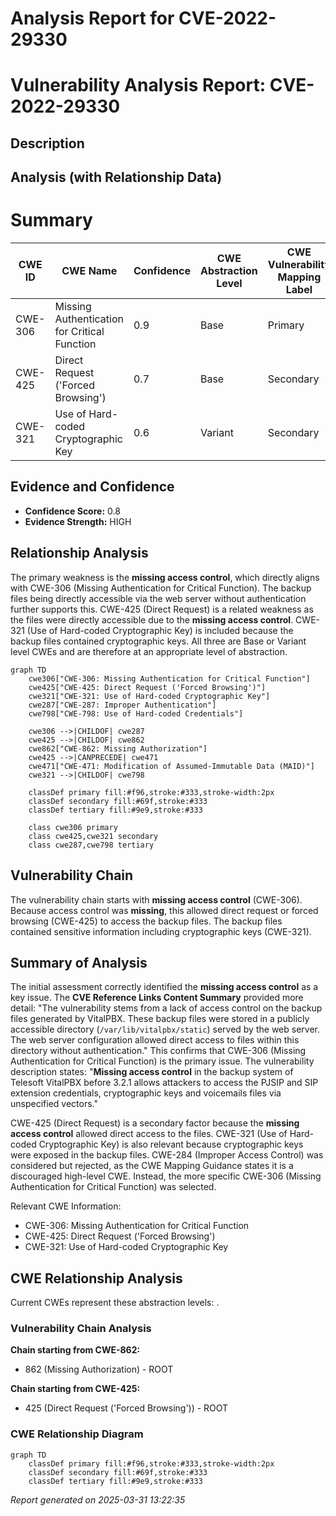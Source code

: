 # Analysis Report for CVE-2022-29330

# Vulnerability Analysis Report: CVE-2022-29330

## Description



## Analysis (with Relationship Data)

# Summary
| CWE ID | CWE Name | Confidence | CWE Abstraction Level | CWE Vulnerability Mapping Label | CWE-Vulnerability Mapping Notes |
|---|---|---|---|---|---|
| CWE-306 | Missing Authentication for Critical Function | 0.9 | Base | Primary | Allowed |
| CWE-425 | Direct Request ('Forced Browsing') | 0.7 | Base | Secondary | Allowed |
| CWE-321 | Use of Hard-coded Cryptographic Key | 0.6 | Variant | Secondary | Allowed |

## Evidence and Confidence

*   **Confidence Score:** 0.8
*   **Evidence Strength:** HIGH

## Relationship Analysis
The primary weakness is the **missing access control**, which directly aligns with CWE-306 (Missing Authentication for Critical Function). The backup files being directly accessible via the web server without authentication further supports this. CWE-425 (Direct Request) is a related weakness as the files were directly accessible due to the **missing access control**. CWE-321 (Use of Hard-coded Cryptographic Key) is included because the backup files contained cryptographic keys. All three are Base or Variant level CWEs and are therefore at an appropriate level of abstraction.

```mermaid
graph TD
    cwe306["CWE-306: Missing Authentication for Critical Function"]
    cwe425["CWE-425: Direct Request ('Forced Browsing')"]
    cwe321["CWE-321: Use of Hard-coded Cryptographic Key"]
    cwe287["CWE-287: Improper Authentication"]
    cwe798["CWE-798: Use of Hard-coded Credentials"]

    cwe306 -->|CHILDOF| cwe287
    cwe425 -->|CHILDOF| cwe862
    cwe862["CWE-862: Missing Authorization"]
    cwe425 -->|CANPRECEDE| cwe471
    cwe471["CWE-471: Modification of Assumed-Immutable Data (MAID)"]
    cwe321 -->|CHILDOF| cwe798

    classDef primary fill:#f96,stroke:#333,stroke-width:2px
    classDef secondary fill:#69f,stroke:#333
    classDef tertiary fill:#9e9,stroke:#333

    class cwe306 primary
    class cwe425,cwe321 secondary
    class cwe287,cwe798 tertiary
```

## Vulnerability Chain
The vulnerability chain starts with **missing access control** (CWE-306). Because access control was **missing**, this allowed direct request or forced browsing (CWE-425) to access the backup files. The backup files contained sensitive information including cryptographic keys (CWE-321).

## Summary of Analysis
The initial assessment correctly identified the **missing access control** as a key issue. The **CVE Reference Links Content Summary** provided more detail: "The vulnerability stems from a lack of access control on the backup files generated by VitalPBX. These backup files were stored in a publicly accessible directory (`/var/lib/vitalpbx/static`) served by the web server. The web server configuration allowed direct access to files within this directory without authentication." This confirms that CWE-306 (Missing Authentication for Critical Function) is the primary issue. The vulnerability description states: "**Missing access control** in the backup system of Telesoft VitalPBX before 3.2.1 allows attackers to access the PJSIP and SIP extension credentials, cryptographic keys and voicemails files via unspecified vectors."

CWE-425 (Direct Request) is a secondary factor because the **missing access control** allowed direct access to the files.
CWE-321 (Use of Hard-coded Cryptographic Key) is also relevant because cryptographic keys were exposed in the backup files.
CWE-284 (Improper Access Control) was considered but rejected, as the CWE Mapping Guidance states it is a discouraged high-level CWE. Instead, the more specific CWE-306 (Missing Authentication for Critical Function) was selected.

Relevant CWE Information:
- CWE-306: Missing Authentication for Critical Function
- CWE-425: Direct Request ('Forced Browsing')
- CWE-321: Use of Hard-coded Cryptographic Key


## CWE Relationship Analysis

Current CWEs represent these abstraction levels: .


### Vulnerability Chain Analysis

**Chain starting from CWE-862:**
- 862 (Missing Authorization) - ROOT


**Chain starting from CWE-425:**
- 425 (Direct Request ('Forced Browsing')) - ROOT



### CWE Relationship Diagram

```mermaid
graph TD
    classDef primary fill:#f96,stroke:#333,stroke-width:2px
    classDef secondary fill:#69f,stroke:#333
    classDef tertiary fill:#9e9,stroke:#333
```



*Report generated on 2025-03-31 13:22:35*
